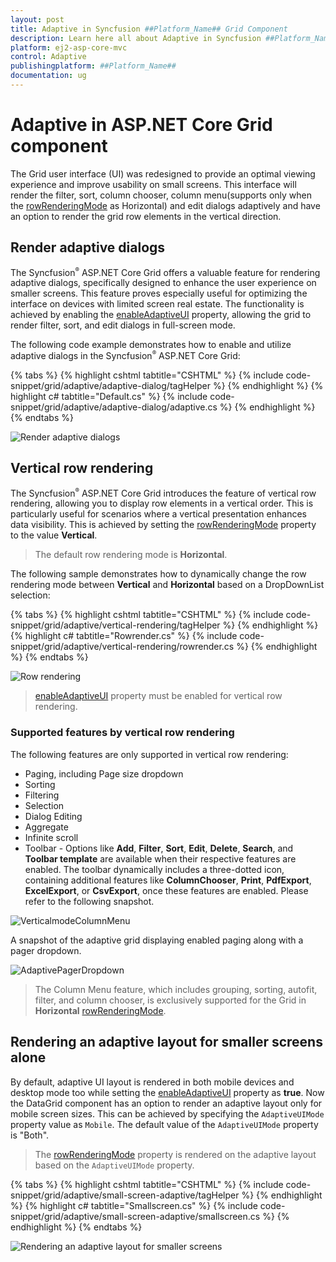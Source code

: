 ```yaml
---
layout: post
title: Adaptive in Syncfusion ##Platform_Name## Grid Component 
description: Learn here all about Adaptive in Syncfusion ##Platform_Name## Grid component of Syncfusion Essential JS 2 and more.
platform: ej2-asp-core-mvc
control: Adaptive
publishingplatform: ##Platform_Name##
documentation: ug
---
```


# Adaptive in ASP.NET Core Grid component

The Grid user interface (UI) was redesigned to provide an optimal viewing experience and improve usability on small screens. This interface will render the filter, sort, column chooser, column menu(supports only when the [rowRenderingMode](https://help.syncfusion.com/cr/aspnetcore-js2/Syncfusion.EJ2.Grids.Grid.html#Syncfusion_EJ2_Grids_Grid_RowRenderingMode) as Horizontal) and edit dialogs adaptively and have an option to render the grid row elements in the vertical direction.

## Render adaptive dialogs

The Syncfusion<sup style="font-size:70%">&reg;</sup> ASP.NET Core Grid offers a valuable feature for rendering adaptive dialogs, specifically designed to enhance the user experience on smaller screens. This feature proves especially useful for optimizing the interface on devices with limited screen real estate. The functionality is achieved by enabling the [enableAdaptiveUI](https://help.syncfusion.com/cr/aspnetcore-js2/Syncfusion.EJ2.Grids.Grid.html#Syncfusion_EJ2_Grids_Grid_EnableAdaptiveUI) property, allowing the grid to render filter, sort, and edit dialogs in full-screen mode.

The following code example demonstrates how to enable and utilize adaptive dialogs in the Syncfusion<sup style="font-size:70%">&reg;</sup> ASP.NET Core Grid:

{% tabs %}
{% highlight cshtml tabtitle="CSHTML" %}
{% include code-snippet/grid/adaptive/adaptive-dialog/tagHelper %}
{% endhighlight %}
{% highlight c# tabtitle="Default.cs" %}
{% include code-snippet/grid/adaptive/adaptive-dialog/adaptive.cs %}
{% endhighlight %}
{% endtabs %}

![Render adaptive dialogs](images/adaptive-view/render-adptive-dialog.png)

## Vertical row rendering

The Syncfusion<sup style="font-size:70%">&reg;</sup> ASP.NET Core Grid introduces the feature of vertical row rendering, allowing you to display row elements in a vertical order. This is particularly useful for scenarios where a vertical presentation enhances data visibility. This is achieved by setting the [rowRenderingMode](https://help.syncfusion.com/cr/aspnetcore-js2/Syncfusion.EJ2.Grids.Grid.html#Syncfusion_EJ2_Grids_Grid_RowRenderingMode) property to the value **Vertical**.

>The default row rendering mode is **Horizontal**.

The following sample demonstrates how to dynamically change the row rendering mode between **Vertical** and **Horizontal** based on a DropDownList selection:

{% tabs %}
{% highlight cshtml tabtitle="CSHTML" %}
{% include code-snippet/grid/adaptive/vertical-rendering/tagHelper %}
{% endhighlight %}
{% highlight c# tabtitle="Rowrender.cs" %}
{% include code-snippet/grid/adaptive/vertical-rendering/rowrender.cs %}
{% endhighlight %}
{% endtabs %}

![Row rendering](images/adaptive-view/row-rendering-mode.gif)

> [enableAdaptiveUI](https://help.syncfusion.com/cr/aspnetcore-js2/Syncfusion.EJ2.Grids.Grid.html#Syncfusion_EJ2_Grids_Grid_EnableAdaptiveUI) property must be enabled for vertical row rendering.

### Supported features by vertical row rendering

The following features are only supported in vertical row rendering:

* Paging, including Page size dropdown
* Sorting
* Filtering
* Selection
* Dialog Editing
* Aggregate
* Infinite scroll
* Toolbar - Options like **Add**, **Filter**, **Sort**, **Edit**, **Delete**, **Search**, and **Toolbar template** are available when their respective features are enabled. The toolbar dynamically includes a three-dotted icon, containing additional features like **ColumnChooser**, **Print**, **PdfExport**, **ExcelExport**, or **CsvExport**, once these features are enabled. Please refer to the following snapshot.

![VerticalmodeColumnMenu](images/adaptive-view/vertical-column-menu.gif)

A snapshot of the adaptive grid displaying enabled paging along with a pager dropdown.

![AdaptivePagerDropdown](images/adaptive-view/pager-dropdown.gif)

> The Column Menu feature, which includes grouping, sorting, autofit, filter, and column chooser, is exclusively supported for the Grid in **Horizontal** [rowRenderingMode](https://help.syncfusion.com/cr/aspnetcore-js2/Syncfusion.EJ2.Grids.Grid.html#Syncfusion_EJ2_Grids_Grid_RowRenderingMode).

## Rendering an adaptive layout for smaller screens alone

By default, adaptive UI layout is rendered in both mobile devices and desktop mode too while setting the [enableAdaptiveUI](https://help.syncfusion.com/cr/aspnetcore-js2/Syncfusion.EJ2.Grids.Grid.html#Syncfusion_EJ2_Grids_Grid_EnableAdaptiveUI) property as **true**. Now the DataGrid component has an option to render an adaptive layout only for mobile screen sizes. This can be achieved by specifying the `AdaptiveUIMode` property value as `Mobile`. The default value of the `AdaptiveUIMode` property is "Both".

> The [rowRenderingMode](https://help.syncfusion.com/cr/aspnetcore-js2/Syncfusion.EJ2.Grids.Grid.html#Syncfusion_EJ2_Grids_Grid_RowRenderingMode) property is rendered on the adaptive layout based on the `AdaptiveUIMode` property.

{% tabs %}
{% highlight cshtml tabtitle="CSHTML" %}
{% include code-snippet/grid/adaptive/small-screen-adaptive/tagHelper %}
{% endhighlight %}
{% highlight c# tabtitle="Smallscreen.cs" %}
{% include code-snippet/grid/adaptive/small-screen-adaptive/smallscreen.cs %}
{% endhighlight %}
{% endtabs %}

![Rendering an adaptive layout for smaller screens](images/adaptive-view/small-screen-adptive.png) 
